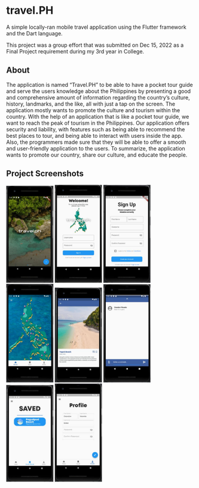 # travel.PH
A simple locally-ran mobile travel application using the Flutter framework and the Dart language.

This project was a group effort that was submitted on Dec 15, 2022 as a Final Project requirement during my 3rd year in College.

## About
The application is named “Travel.PH” to be able to have a pocket tour guide and serve the users 
knowledge about the Philippines by presenting a good and comprehensive amount of information regarding 
the country’s culture, history, landmarks, and the like, all with just a tap on the screen. The application 
mostly wants to promote the culture and tourism within the country. With the help of an application that is 
like a pocket tour guide, we want to reach the peak of tourism in the Philippines. Our application offers 
security and liability, with features such as being able to recommend the best places to tour, and being able 
to interact with users inside the app. Also, the programmers made sure that they will be able to offer a 
smooth and user-friendly application to the users. To summarize, the application wants to promote our 
country, share our culture, and educate the people.

## Project Screenshots
<img src="/screenshots/StartUpScreen.png" width=25% height=25%>
<img src="/screenshots/SignInScreen.png" width=25% height=25%>
<img src="/screenshots/SignUpScreen.png" width=25% height=25%>
<img src="/screenshots/HomeScreen.png" width=25% height=25%>
<img src="/screenshots/PlaceScreen.png" width=25% height=25%>
<img src="/screenshots/PlaceCommentsScreen.png" width=25% height=25%>
<img src="/screenshots/SavedPlacesScreen.png" width=25% height=25%>
<img src="/screenshots/ProfileScreen.png" width=25% height=25%>
